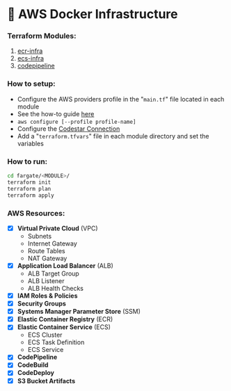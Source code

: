# 🚜 AWS Docker Infrastructure

### Terraform Modules:
1. [ecr-infra](./fargate/ecr-infra)
2. [ecs-infra](./fargate/ecs-infra)
3. [codepipeline](./fargate/codepipeline)

### How to setup:
- Configure the AWS providers profile in the "`main.tf`" file located in each module
- See the how-to guide [here](./fargate/README.md)
- `aws configure [--profile profile-name]`
- Configure the [Codestar Connection](https://docs.aws.amazon.com/codepipeline/latest/userguide/connections-github.html)
- Add a "`terraform.tfvars`" file in each module directory and set the variables

### How to run:
```sh
cd fargate/<MODULE>/
terraform init
terraform plan
terraform apply
```

### AWS Resources:
- [x] **Virtual Private Cloud** (VPC)
    - Subnets
    - Internet Gateway
    - Route Tables
    - NAT Gateway
- [x] **Application Load Balancer** (ALB)
    - ALB Target Group
    - ALB Listener
    - ALB Health Checks
- [x] **IAM Roles & Policies**
- [x] **Security Groups**
- [x] **Systems Manager Parameter Store** (SSM)
- [x] **Elastic Container Registry** (ECR)
- [x] **Elastic Container Service** (ECS)
    - ECS Cluster
    - ECS Task Definition
    - ECS Service
- [x] **CodePipeline**
- [x] **CodeBuild**
- [x] **CodeDeploy**
- [X] **S3 Bucket Artifacts**
